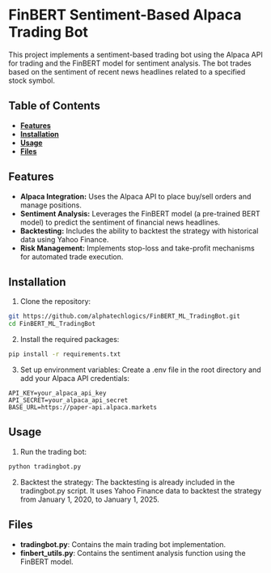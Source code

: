# FinBERT Sentiment-Based Alpaca Trading Bot

This project implements a sentiment-based trading bot using the Alpaca API for trading and the FinBERT model for sentiment analysis. The bot trades based on the sentiment of recent news headlines related to a specified stock symbol.

## Table of Contents

- **[Features](#features)**
- **[Installation](#installation)**
- **[Usage](#usage)**
- **[Files](#files)**

## Features

- **Alpaca Integration:** Uses the Alpaca API to place buy/sell orders and manage positions.
- **Sentiment Analysis:** Leverages the FinBERT model (a pre-trained BERT model) to predict the sentiment of financial news headlines.
- **Backtesting:** Includes the ability to backtest the strategy with historical data using Yahoo Finance.
- **Risk Management:** Implements stop-loss and take-profit mechanisms for automated trade execution.

## Installation

1. Clone the repository:

```bash
git https://github.com/alphatechlogics/FinBERT_ML_TradingBot.git
cd FinBERT_ML_TradingBot
```

2. Install the required packages:

```bash
pip install -r requirements.txt
```

3. Set up environment variables: Create a .env file in the root directory and add your Alpaca API credentials:

```
API_KEY=your_alpaca_api_key
API_SECRET=your_alpaca_api_secret
BASE_URL=https://paper-api.alpaca.markets
```

## Usage

1. Run the trading bot:

```bash
python tradingbot.py
```

2. Backtest the strategy: The backtesting is already included in the tradingbot.py script. It uses Yahoo Finance data to backtest the strategy from January 1, 2020, to January 1, 2025.

## Files

- **tradingbot.py**: Contains the main trading bot implementation.
- **finbert_utils.py**: Contains the sentiment analysis function using the FinBERT model.
